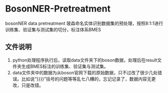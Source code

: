 # BosonNER-Pretreatment
bosonNER data pretreatment 玻森命名实体识别数据集的预处理，按照8:1:1进行训练集、验证集与测试集的切分，标注体系BMES

## 文件说明
1. python处理程序执行后，读取data文件夹下的boson数据，处理后在result文件夹生成BMES标注的训练集、验证集与测试集。
2. data文件夹中的数据为从boson官网下载的原始数据，只不过改了很少几处错误。比如说“}}}}”括号的问题等等乱七八糟的，忘记记录了，数据内容无更改，只是改错。

